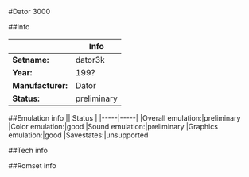 #Dator 3000

##Info

||Info|
|-----|-----|
|**Setname:**|dator3k
|**Year:**|199?
|**Manufacturer:**|Dator
|**Status:**|preliminary

##Emulation info
|| Status |
|-----|-----|
|Overall emulation:|preliminary
|Color emulation:|good
|Sound emulation:|preliminary
|Graphics emulation:|good
|Savestates:|unsupported

##Tech info

##Romset info

<!--- START OF EDITED COMMENT DO NOT TOUCH TEXT ABOVE-->
